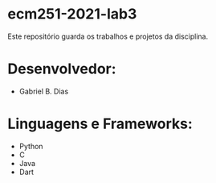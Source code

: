 # ecm251-2021-lab3
Este repositório guarda os trabalhos e projetos da disciplina.

# Desenvolvedor:
- Gabriel B. Dias

# Linguagens e Frameworks:
- Python
- C
- Java
- Dart